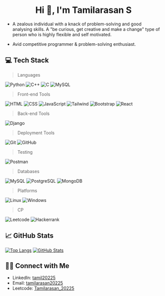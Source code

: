 <h1 align="center">Hi 👋, I'm Tamilarasan S</h1>

+ A zealous individual with a knack of problem-solving and good analysing skills. A "be curious,
get creative and make a change" type of person who is highly flexible and self motivated.
 
+ Avid competitive programmer & problem-solving enthusiast.

## 💻 Tech Stack

>Languages

![Python](https://img.shields.io/badge/Python-FFD43B?style=for-the-badge&logo=python&logoColor=blue)
![C++](https://img.shields.io/badge/C%2B%2B-00599C?style=for-the-badge&logo=c%2B%2B&logoColor=white)
![C](https://img.shields.io/badge/C-00599C?style=for-the-badge&logo=c&logoColor=white)
![MySQL](https://img.shields.io/badge/mysql-%2300f.svg?style=for-the-badge&logo=mysql&logoColor=white)

>Front-end Tools

![HTML](https://img.shields.io/badge/HTML5-E34F26?style=for-the-badge&logo=html5&logoColor=white)
![CSS](https://img.shields.io/badge/CSS3-1572B6?style=for-the-badge&logo=css3&logoColor=white)
![JavaScript](https://img.shields.io/badge/JavaScript-323330?style=for-the-badge&logo=javascript&logoColor=F7DF1E)
![Tailwind](https://img.shields.io/badge/Tailwind_CSS-38B2AC?style=for-the-badge&logo=tailwind-css&logoColor=white)
![Bootstrap](https://img.shields.io/badge/Bootstrap-563D7C?style=for-the-badge&logo=bootstrap&logoColor=white)
![React](https://img.shields.io/badge/React-20232A?style=for-the-badge&logo=react&logoColor=61DAFB) 

>Back-end Tools

![Django](https://img.shields.io/badge/Django-092E20?style=for-the-badge&logo=django&logoColor=green)

>Deployment Tools

![Git](https://img.shields.io/badge/GIT-E44C30?style=for-the-badge&logo=git&logoColor=white)
![GitHub](https://img.shields.io/badge/GitHub-100000?style=for-the-badge&logo=github&logoColor=white)

>Testing

![Postman](	https://img.shields.io/badge/Postman-FF6C37?style=for-the-badge&logo=Postman&logoColor=white)

>Databases

![MySQL](https://img.shields.io/badge/MySQL-005C84?style=for-the-badge&logo=mysql&logoColor=white)
![PostgreSQL](https://img.shields.io/badge/PostgreSQL-316192?style=for-the-badge&logo=postgresql&logoColor=white)
![MongoDB](https://img.shields.io/badge/MongoDB-%234ea94b.svg?style=for-the-badge&logo=mongodb&logoColor=white)

>Platforms

![Linux](https://img.shields.io/badge/Linux-FCC624?style=for-the-badge&logo=linux&logoColor=black)
![Windows](https://img.shields.io/badge/Windows-0078D6?style=for-the-badge&logo=windows&logoColor=white)

>CP

![Leetcode](https://img.shields.io/badge/-LeetCode-FFA116?style=for-the-badge&logo=LeetCode&logoColor=black)
![Hackerrank](https://img.shields.io/badge/-Hackerrank-2EC866?style=for-the-badge&logo=HackerRank&logoColor=white)


## 📈 GitHub Stats

[![Top Langs](https://github-readme-stats.vercel.app/api/top-langs/?username=tamilarasan20225&layout=compact&langs_count=10&hide_progress=true)](https://github.com/Tamilarasan20225)
[![GitHub Stats](https://github-readme-stats.vercel.app/api?username=tamilarasan20225&show_icons=true&theme=tokyonight&rank_icon=github)](https://github.com/Tamilarasan20225)

## 🤝🏻 Connect with Me

- LinkedIn: [tamil20225](https://www.linkedin.com/in/tamil20225/)
- Email: [tamilarasan20225](mailto:tamilarasan20225@gmail.com)
- Leetcode: [Tamilarasan_20225](https://leetcode.com/Tamilarasan_20225/)
